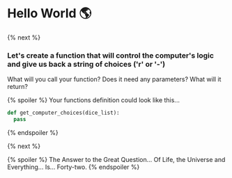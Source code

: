 # Hello World 🌎
{% next %}

### Let's create a function that will control the computer's logic and give us back a string of choices ('r' or '-')
What will you call your function? Does it need any parameters? What will it return?

{% spoiler %}
Your functions definition could look like this...
```python
def get_computer_choices(dice_list):
  pass
```
{% endspoiler %}

{% next %}

{% spoiler %}
The Answer to the Great Question... 
Of Life, the Universe and Everything...
Is...
Forty-two.
{% endspoiler %}
